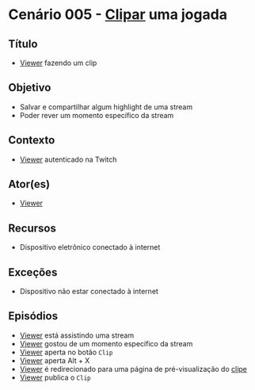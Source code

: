 # Cenário 005 - [Clipar](Clip) uma jogada

## Título
* [Viewer](Viewer) fazendo um clip

## Objetivo
* Salvar e compartilhar algum highlight de uma stream
* Poder rever um momento específico da stream	

## Contexto
* [Viewer](Viewer) autenticado na Twitch	

## Ator(es)
* [Viewer](Viewer)

## Recursos
* Dispositivo eletrônico conectado à internet

## Exceções
* Dispositivo não estar conectado à internet

## Episódios
* [Viewer](Viewer) está assistindo uma stream
* [Viewer](Viewer) gostou de um momento específico da stream
* [Viewer](Viewer) aperta no botão ```Clip```
* [Viewer](Viewer) aperta Alt + X
* [Viewer](Viewer) é redirecionado para uma página de pré-visualização do [clipe](Clipe)
* [Viewer](Viewer) publica o ```Clip```
